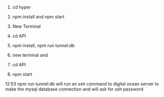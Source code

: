 1. cd hyper

2. npm install and npm start

3. New Terminal

4. cd API

5. npm install, npm run tunnel:db

6. new terminal and 

7. cd API

8. npm start





12:53
npm run tunnel:db will run an ssh command to digital ocean server to make the mysql database connection and will ask for ssh password

